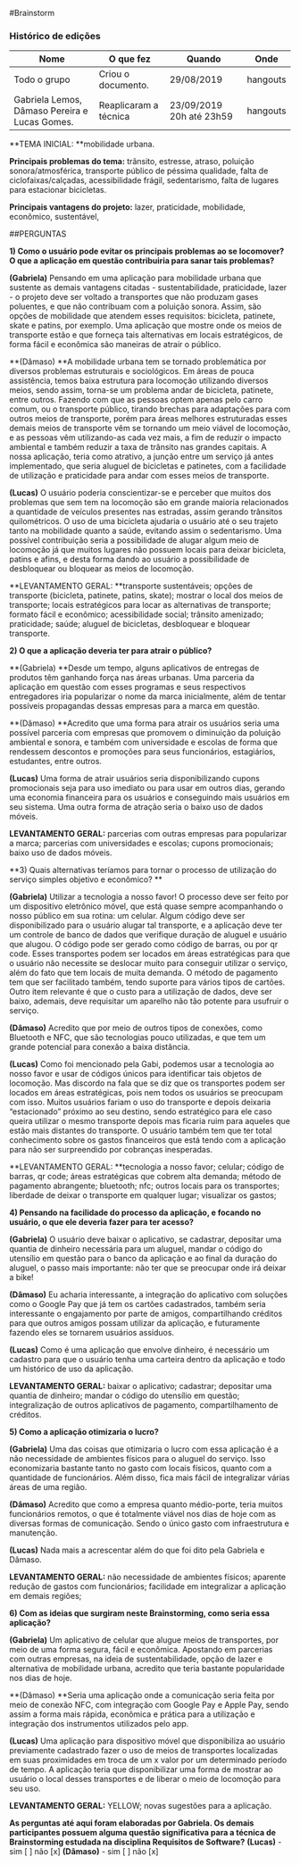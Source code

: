 #Brainstorm
### Histórico de edições
| Nome  | O que fez  | Quando  | Onde  |
| ------------ | ------------ | ------------ | ------------ |
| Todo o grupo  |  Criou o documento.  |  29/08/2019  | hangouts  |
| Gabriela Lemos, Dâmaso Pereira e Lucas Gomes.   |  Reaplicaram a técnica | 23/09/2019 20h até 23h59   |  hangouts   |

**TEMA INICIAL: **mobilidade urbana.

**Principais problemas do tema:** trânsito, estresse, atraso, poluição sonora/atmosférica, transporte público de péssima qualidade, falta de ciclofaixas/calçadas, acessibilidade frágil, sedentarismo, falta de lugares para estacionar bicicletas.

**Principais vantagens do projeto:** lazer, praticidade, mobilidade, econômico, sustentável, 

##PERGUNTAS

**1) Como o usuário pode evitar os principais problemas ao se locomover? O que a aplicação em questão contribuiria para sanar tais problemas?**

**(Gabriela)** Pensando em uma aplicação para mobilidade urbana que sustente as demais vantagens citadas - sustentabilidade, praticidade, lazer - o projeto deve ser voltado a transportes que não produzam gases poluentes, e que não contribuam com a poluição sonora. Assim, são opções de mobilidade que atendem esses requisitos: bicicleta, patinete, skate e patins, por exemplo. Uma aplicação que mostre onde os meios de transporte estão e que forneça tais alternativas em locais estratégicos, de forma fácil e econômica são maneiras de atrair o público.

**(Dâmaso) **A mobilidade urbana tem se tornado problemática por diversos problemas estruturais e sociológicos. Em áreas de pouca assistência, temos baixa estrutura para locomoção utilizando diversos meios, sendo assim, torna-se um problema andar de bicicleta, patinete, entre outros. Fazendo com que as pessoas optem apenas pelo carro comum, ou o transporte público, tirando brechas para adaptações para com outros meios de transporte, porém para áreas melhores estruturadas esses demais meios de transporte vêm se tornando um meio viável de locomoção, e as pessoas vêm utilizando-as cada vez mais, a fim de reduzir o impacto ambiental e também reduzir a taxa de trânsito nas grandes capitais. A nossa aplicação, teria como atrativo, a junção entre um serviço já antes implementado, que seria aluguel de bicicletas e patinetes, com a facilidade de utilização e praticidade para andar com esses meios de transporte. 

**(Lucas)** O usuário poderia conscientizar-se e perceber que muitos dos problemas que sem tem na locomoção são em grande maioria relacionados a quantidade de veículos presentes nas estradas, assim gerando trânsitos quilométricos. O uso de uma bicicleta ajudaria o usuário até o seu trajeto tanto na mobilidade quanto a saúde, evitando assim o sedentarismo. Uma possível contribuição seria a possibilidade de alugar algum meio de locomoção já que muitos lugares não possuem locais para deixar bicicleta, patins e afins, e desta forma dando ao usuário a possibilidade de desbloquear ou bloquear as meios de locomoção. 

**LEVANTAMENTO GERAL: **transporte sustentáveis; opções de transporte (bicicleta, patinete, patins, skate); mostrar o local dos meios de transporte; locais estratégicos para locar as alternativas de transporte; formato fácil e econômico; acessibilidade social; trânsito amenizado; praticidade; saúde; aluguel de bicicletas, desbloquear e bloquear transporte.

**2) O que a aplicação deveria ter para atrair o público?**

**(Gabriela) **Desde um tempo, alguns aplicativos de entregas de produtos têm ganhando força nas áreas urbanas. Uma parceria da aplicação em questão com esses programas e seus respectivos entregadores iria popularizar o nome da marca inicialmente, além de tentar possíveis propagandas dessas empresas para a marca em questão.  

**(Dâmaso) **Acredito que uma forma para atrair os usuários seria uma possível parceria com empresas que promovem o diminuição da poluição ambiental e sonora, e também com universidade e escolas de forma que rendessem descontos e promoções para seus funcionários, estagiários, estudantes, entre outros.

**(Lucas)** Uma forma de atrair usuários seria disponibilizando cupons promocionais seja para uso imediato ou para usar em outros dias, gerando uma economia financeira para os usuários e conseguindo mais usuários em seu sistema. Uma outra forma de atração seria o baixo uso de dados móveis.

**LEVANTAMENTO GERAL:** parcerias com outras empresas para popularizar a marca; parcerias com universidades e escolas; cupons promocionais; baixo uso de dados móveis. 

**3) Quais alternativas teríamos para tornar o processo de utilização do serviço simples objetivo e econômico? **

**(Gabriela)** Utilizar a tecnologia a nosso favor! O processo deve ser feito por um dispositivo eletrônico móvel, que está quase sempre acompanhando o nosso público em sua rotina: um celular. Algum código deve ser disponibilizado para o usuário alugar tal transporte, e a aplicação deve ter um controle de banco de dados que verifique duração de aluguel e usuário que alugou. O código pode ser gerado como código de barras, ou por qr code. Esses transportes podem ser locados em áreas estratégicas para que o usuário não necessite se deslocar muito para conseguir utilizar o serviço, além do fato que tem locais de muita demanda. O método de pagamento tem que ser facilitado também, tendo suporte para vários tipos de cartões. Outro item relevante é que o custo para a utilização de dados, deve ser baixo, ademais, deve requisitar um aparelho não tão potente para usufruir o serviço.

**(Dâmaso)** Acredito que por meio de outros tipos de conexões, como Bluetooth e NFC, que são tecnologias pouco utilizadas, e que tem um grande potencial para conexão a baixa distância.

**(Lucas)** Como foi mencionado pela Gabi, podemos usar a tecnologia ao nosso favor e usar de códigos únicos para identificar tais objetos de locomoção. Mas discordo na fala que se diz que os transportes podem ser locados em áreas estratégicas, pois nem todos os usuários se preocupam com isso. Muitos usuários fariam o uso do transporte e depois deixaria “estacionado” próximo ao seu destino, sendo estratégico para ele caso queira utilizar o mesmo transporte depois mas ficaria ruim para aqueles que estão mais distantes do transporte. O usuário também tem que ter total conhecimento sobre os gastos financeiros que está tendo com a aplicação para não ser surpreendido por cobranças inesperadas.

**LEVANTAMENTO GERAL: **tecnologia a nosso favor; celular; código de barras, qr code; áreas estratégicas que cobrem alta demanda; método de pagamento abrangente; bluetooth; nfc; outros locais para os transportes; liberdade de deixar o transporte em qualquer lugar; visualizar os gastos;

**4) Pensando na facilidade do processo da aplicação, e focando no usuário, o que ele deveria fazer para ter acesso?**

**(Gabriela)** O usuário deve baixar o aplicativo, se cadastrar, depositar uma quantia de dinheiro necessária para um aluguel, mandar o código do utensílio em questão para o banco da aplicação e ao final da duração do aluguel, o passo mais importante: não ter que se preocupar onde irá deixar a bike!

**(Dâmaso)** Eu acharia interessante, a integração do aplicativo com soluções como o Google Pay que já tem os cartões cadastrados, também seria interessante o engajamento por parte de amigos, compartilhando créditos para que outros amigos possam utilizar da aplicação, e futuramente fazendo eles se tornarem usuários assíduos.

**(Lucas)** Como é uma aplicação que envolve dinheiro, é necessário um cadastro para que o usuário tenha uma carteira dentro da aplicação e todo um histórico de uso da aplicação. 

**LEVANTAMENTO GERAL:** baixar o aplicativo; cadastrar; depositar uma quantia de dinheiro; mandar o código do utensílio em questão; integralização de outros aplicativos de pagamento, compartilhamento de créditos.

**5) Como a aplicação otimizaria o lucro?**

**(Gabriela)** Uma das coisas que otimizaria o lucro com essa aplicação é a não necessidade de ambientes físicos para o aluguel do serviço. Isso economizaria bastante tanto no gasto com locais físicos, quanto com a quantidade de funcionários. Além disso, fica mais fácil de integralizar várias áreas de uma região.

**(Dâmaso)** Acredito que como a empresa quanto médio-porte, teria muitos funcionários remotos, o que é totalmente viável nos dias de hoje com as diversas formas de comunicação. Sendo o único gasto com infraestrutura e manutenção.

**(Lucas)** Nada mais a acrescentar além do que foi dito pela Gabriela e Dâmaso.

**LEVANTAMENTO GERAL:** não necessidade de ambientes físicos; aparente redução de gastos com funcionários; facilidade em integralizar a aplicação em demais regiões; 

**6) Com as ideias que surgiram neste Brainstorming, como seria essa aplicação?**

**(Gabriela)** Um aplicativo de celular que alugue meios de transportes, por meio de uma forma segura, fácil e econômica. Apostando em parcerias com outras empresas, na ideia de sustentabilidade, opção de lazer e alternativa de mobilidade urbana, acredito que teria bastante popularidade nos dias de hoje.

**(Dâmaso) **Seria uma aplicação onde a comunicação seria feita por meio de conexão NFC, com integração com Google Pay e Apple Pay, sendo assim a forma mais rápida, econômica e prática para a utilização e integração dos instrumentos utilizados pelo app. 

**(Lucas)** Uma aplicação para dispositivo móvel que disponibiliza ao usuário previamente cadastrado fazer o uso de meios de transportes localizadas em suas proximidades em troca de um x valor por um determinado período de tempo. A aplicação teria que disponibilizar uma forma de mostrar ao usuário o local desses transportes e de liberar o meio de locomoção para seu uso.

**LEVANTAMENTO GERAL:** YELLOW; novas sugestões para a aplicação. 


**As perguntas até aqui foram elaboradas por Gabriela. Os demais participantes possuem alguma questão significativa para a técnica de Brainstorming estudada na disciplina Requisitos de Software?**
**(Lucas)**  - sim [ ] não [x]   **(Dâmaso)** - sim [ ] não [x]
